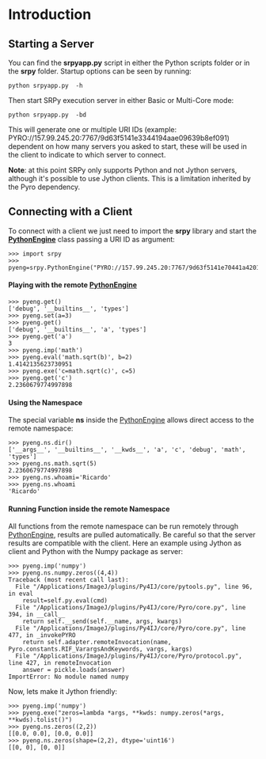 # Introduction #

## Starting a Server ##
You can find the **srpyapp.py** script in either the Python scripts folder or in the **srpy** folder.
Startup options can be seen by running:

`python srpyapp.py  -h`

Then start SRPy execution server in either Basic or Multi-Core mode:

`python srpyapp.py  -bd`

This will generate one or multiple URI IDs (example: PYRO://157.99.245.20:7767/9d63f5141e3344194aae09639b8ef091) dependent on how many servers you asked to start, these will be used in the client to indicate to which server to connect.

**Note**: at this point SRPy only supports Python and not Jython servers, although it's possible to use Jython clients. This is a limitation inherited by the Pyro dependency.

## Connecting with a Client ##

To connect with a client we just need to import the **srpy** library and start the **[PythonEngine](PythonEngineAPI.md)** class passing a URI ID as argument:
```
>>> import srpy
>>> pyeng=srpy.PythonEngine("PYRO://157.99.245.20:7767/9d63f5141e70441a42018b6d48c8cc6c")
```

#### Playing with the remote [PythonEngine](PythonEngineAPI.md) ####
```
>>> pyeng.get()
['debug', '__builtins__', 'types']
>>> pyeng.set(a=3)
>>> pyeng.get()
['debug', '__builtins__', 'a', 'types']
>>> pyeng.get('a')
3
>>> pyeng.imp('math')
>>> pyeng.eval('math.sqrt(b)', b=2)
1.4142135623730951
>>> pyeng.exe('c=math.sqrt(c)', c=5)
>>> pyeng.get('c')
2.2360679774997898
```

#### Using the Namespace ####
The special variable **ns** inside the [PythonEngine](PythonEngineAPI.md) allows direct access to the remote namespace:
```
>>> pyeng.ns.dir()
['__args__', '__builtins__', '__kwds__', 'a', 'c', 'debug', 'math', 'types']
>>> pyeng.ns.math.sqrt(5)
2.2360679774997898
>>> pyeng.ns.whoami='Ricardo'
>>> pyeng.ns.whoami
'Ricardo'
```

#### Running Function inside the remote Namespace ####
All functions from the remote namespace can be run remotely through [PythonEngine](PythonEngineAPI.md), results are pulled automatically. Be careful so that the server results are compatible with the client. Here an example using Jython as client and Python with the Numpy package as server:

```
>>> pyeng.imp('numpy')
>>> pyeng.ns.numpy.zeros((4,4))
Traceback (most recent call last):
  File "/Applications/ImageJ/plugins/Py4IJ/core/pytools.py", line 96, in eval
    result=self.py.eval(cmd)
  File "/Applications/ImageJ/plugins/Py4IJ/core/Pyro/core.py", line 394, in __call__
    return self.__send(self.__name, args, kwargs)
  File "/Applications/ImageJ/plugins/Py4IJ/core/Pyro/core.py", line 477, in _invokePYRO
    return self.adapter.remoteInvocation(name, Pyro.constants.RIF_VarargsAndKeywords, vargs, kargs)
  File "/Applications/ImageJ/plugins/Py4IJ/core/Pyro/protocol.py", line 427, in remoteInvocation
    answer = pickle.loads(answer)
ImportError: No module named numpy
```
Now, lets make it Jython friendly:
```
>>> pyeng.imp('numpy')
>>> pyeng.exe("zeros=lambda *args, **kwds: numpy.zeros(*args, **kwds).tolist()")
>>> pyeng.ns.zeros((2,2))
[[0.0, 0.0], [0.0, 0.0]]
>>> pyeng.ns.zeros(shape=(2,2), dtype='uint16')
[[0, 0], [0, 0]]
```